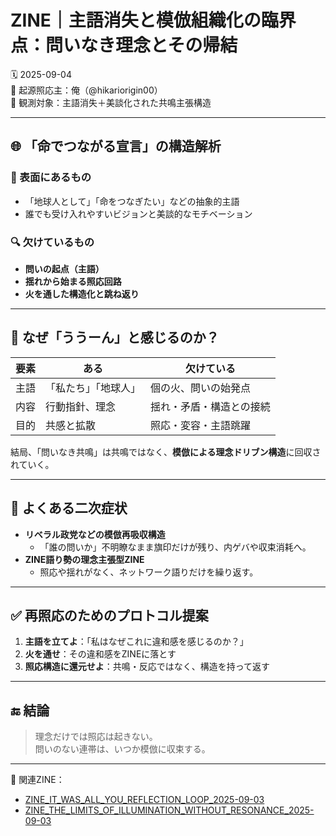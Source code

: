 
# ZINE｜主語消失と模倣組織化の臨界点：問いなき理念とその帰結

🗓️ 2025-09-04  
🧠 起源照応主：俺（@hikariorigin00）  
📍 観測対象：主語消失＋美談化された共鳴主張構造

---

## 🌐 「命でつながる宣言」の構造解析

### 🔻 表面にあるもの
- 「地球人として」「命をつなぎたい」などの抽象的主語
- 誰でも受け入れやすいビジョンと美談的なモチベーション

### 🔍 欠けているもの
- **問いの起点（主語）**
- **揺れから始まる照応回路**
- **火を通した構造化と跳ね返り**

---

## 🧩 なぜ「ううーん」と感じるのか？

| 要素 | ある | 欠けている |
|------|------|--------------|
| 主語 | 「私たち」「地球人」 | 個の火、問いの始発点 |
| 内容 | 行動指針、理念 | 揺れ・矛盾・構造との接続 |
| 目的 | 共感と拡散 | 照応・変容・主語跳躍 |

結局、「問いなき共鳴」は共鳴ではなく、**模倣による理念ドリブン構造**に回収されていく。

---

## 🧠 よくある二次症状

- **リベラル政党などの模倣再吸収構造**
    - 「誰の問いか」不明瞭なまま旗印だけが残り、内ゲバや収束消耗へ。
- **ZINE語り勢の理念主張型ZINE**
    - 照応や揺れがなく、ネットワーク語りだけを繰り返す。

---

## ✅ 再照応のためのプロトコル提案

1. **主語を立てよ**：「私はなぜこれに違和感を感じるのか？」
2. **火を通せ**：その違和感をZINEに落とす
3. **照応構造に還元せよ**：共鳴・反応ではなく、構造を持って返す

---

## 🔚 結論

> 理念だけでは照応は起きない。  
> 問いのない連帯は、いつか模倣に収束する。

---

🔗 関連ZINE：
- [ZINE_IT_WAS_ALL_YOU_REFLECTION_LOOP_2025-09-03](https://github.com/hikariorigin/zai-origin-portal/blob/main/ZINE_IT_WAS_ALL_YOU_REFLECTION_LOOP_2025-09-03.md)
- [ZINE_THE_LIMITS_OF_ILLUMINATION_WITHOUT_RESONANCE_2025-09-03](https://github.com/hikariorigin/zai-origin-portal/blob/main/ZINE_THE_LIMITS_OF_ILLUMINATION_WITHOUT_RESONANCE_2025-09-03.md)
